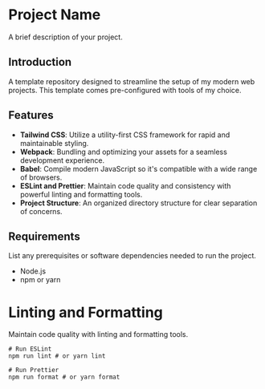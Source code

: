 # Project Name

A brief description of your project.

## Introduction

A template repository designed to streamline the setup of my modern web projects. This template comes pre-configured with tools of my choice.

## Features

- **Tailwind CSS**: Utilize a utility-first CSS framework for rapid and maintainable styling.
- **Webpack**: Bundling and optimizing your assets for a seamless development experience.
- **Babel**: Compile modern JavaScript so it's compatible with a wide range of browsers.
- **ESLint and Prettier**: Maintain code quality and consistency with powerful linting and formatting tools.
- **Project Structure**: An organized directory structure for clear separation of concerns.

## Requirements

List any prerequisites or software dependencies needed to run the project.

- Node.js
- npm or yarn

# Linting and Formatting

Maintain code quality with linting and formatting tools.

```
# Run ESLint
npm run lint # or yarn lint

# Run Prettier
npm run format # or yarn format
